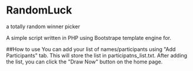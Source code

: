 # RandomLuck
a totally random winner picker

A simple script written in PHP using Bootstrape template engine for.

##How to use
You can add your list of names/participants using "Add Participants" tab. This will store the list in participatns_list.txt.
After adding the list, you can click the "Draw Now" button on the home page.

